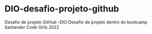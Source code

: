 # DIO-desafio-projeto-github
Desafio de projeto GitHub -DIO
Desafio de projeto dentro do bootcamp Santander Code Girls 2022

